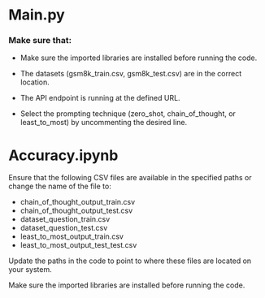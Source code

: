 # Main.py

### Make sure that:

- Make sure the imported libraries are installed before running the code.

- The datasets (gsm8k_train.csv, gsm8k_test.csv) are in the correct location.

- The API endpoint is running at the defined URL.

- Select the prompting technique (zero_shot, chain_of_thought, or least_to_most) by uncommenting the desired line.

# Accuracy.ipynb

Ensure that the following CSV files are available in the specified paths or change the name of the file to:

- chain_of_thought_output_train.csv
- chain_of_thought_output_test.csv
- dataset_question_train.csv
- dataset_question_test.csv
- least_to_most_output_train.csv
- least_to_most_output_test_test.csv

Update the paths in the code to point to where these files are located on your system.

Make sure the imported libraries are installed before running the code.